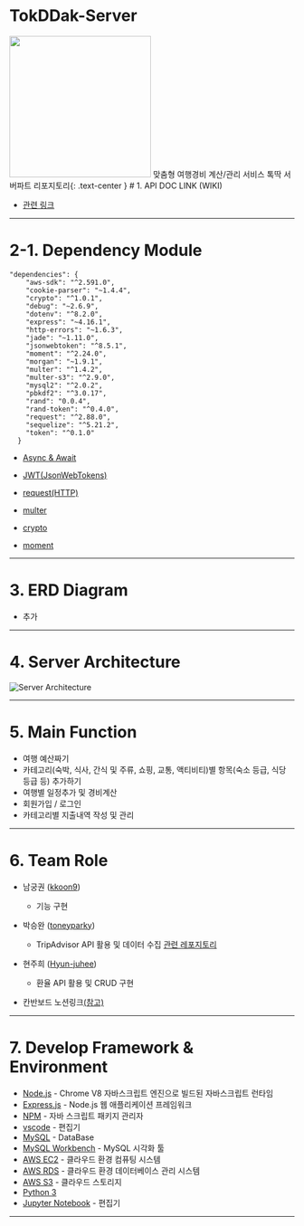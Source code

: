 # TokDDak-Server  


<img src="./image/tokddak_logo.png" width="250">
맞춤형 여행경비 계산/관리 서비스 톡딱 서버파트 리포지토리{: .text-center }
# 1. API DOC LINK (WIKI) 

* [관련 링크](https://github.com/TokDDak/TokDDak-Server/wiki) 

---

# 2-1. Dependency Module  
```
"dependencies": {
    "aws-sdk": "^2.591.0",
    "cookie-parser": "~1.4.4",
    "crypto": "^1.0.1",
    "debug": "~2.6.9",
    "dotenv": "^8.2.0",
    "express": "~4.16.1",
    "http-errors": "~1.6.3",
    "jade": "~1.11.0",
    "jsonwebtoken": "^8.5.1",
    "moment": "^2.24.0",
    "morgan": "~1.9.1",
    "multer": "^1.4.2",
    "multer-s3": "^2.9.0",
    "mysql2": "^2.0.2",
    "pbkdf2": "^3.0.17",
    "rand": "0.0.4",
    "rand-token": "^0.4.0",
    "request": "^2.88.0",
    "sequelize": "^5.21.2",
    "token": "^0.1.0"
  }
  ```

* [Async & Await](https://www.npmjs.com/package/async)

* [JWT(JsonWebTokens)](https://www.npmjs.com/package/jsonwebtoken)

* [request(HTTP)](https://www.npmjs.com/package/request)

* [multer](https://www.npmjs.com/package/multer)

* [crypto](https://www.npmjs.com/package/create-hash)

* [moment](https://www.npmjs.com/package/moment)

---


# 3. ERD Diagram  

* 추가 

---

# 4. Server Architecture  

![Server Architecture](./image/server-architecture2.jpeg)

---

# 5. Main Function  

* 여행 예산짜기
* 카테고리(숙박, 식사, 간식 및 주류, 쇼핑, 교통, 액티비티)별 항목(숙소 등급, 식당 등급 등) 추가하기
* 여행별 일정추가 및 경비계산
* 회원가입 / 로그인 
* 카테고리별 지출내역 작성 및 관리  

---


# 6. Team Role  
* 남궁권 ([kkoon9](https://github.com/kkoon9))  
  * 기능 구현
* 박승완 ([toneyparky](https://github.com/toneyparky))  
  * TripAdvisor API 활용 및 데이터 수집 [관련 레포지토리](https://github.com/TokDDak/TokDDak-DB-Crawler)
* 현주희 ([Hyun-juhee](https://github.com/Hyun-juhee))  
  * 환율 API 활용 및 CRUD 구현 
  
* 칸반보드 노션링크[(참고)](https://www.notion.so/toneyparky/8fe9b76a98ba45f19e15eed43731b887?v=2d845e1c03b94399baad67c270ac2069)
---

# 7. Develop Framework & Environment

* [Node.js](https://nodejs.org/ko/) - Chrome V8 자바스크립트 엔진으로 빌드된 자바스크립트 런타임
* [Express.js](http://expressjs.com/ko/) - Node.js 웹 애플리케이션 프레임워크
* [NPM](https://rometools.github.io/rome/) - 자바 스크립트 패키지 관리자
* [vscode](https://code.visualstudio.com/) - 편집기
* [MySQL](https://www.mysql.com/) - DataBase
* [MySQL Workbench](https://www.mysql.com/products/workbench/) - MySQL 시각화 툴
* [AWS EC2](https://aws.amazon.com/ko/ec2/?sc_channel=PS&sc_campaign=acquisition_KR&sc_publisher=google&sc_medium=english_ec2_b&sc_content=ec2_e&sc_detail=aws%20ec2&sc_category=ec2&sc_segment=177228231544&sc_matchtype=e&sc_country=KR&s_kwcid=AL!4422!3!177228231544!e!!g!!aws%20ec2&ef_id=WkRozwAAAnO-lPWy:20180412120123:s) - 클라우드 환경 컴퓨팅 시스템
* [AWS RDS](https://aws.amazon.com/ko/rds/) - 클라우드 환경 데이터베이스 관리 시스템
* [AWS S3](https://aws.amazon.com/ko/s3/) - 클라우드 스토리지
* [Python 3](https://www.python.org/)
* [Jupyter Notebook](https://jupyter.org/) - 편집기

---
